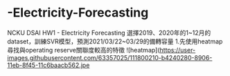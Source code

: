 # -Electricity-Forecasting
NCKU DSAI HW1 - Electricity Forecasting
選擇2019、2020年的1~12月的dataset，訓練SVR模型，預測2021/03/22~03/29的備轉容量
1.先使用heatmap尋找與operating reserve關聯度較高的特徵
![heatmap](https://user-images.githubusercontent.com/63357025/111800210-b4240280-8906-11eb-8f45-11c6baacb562.jpe
